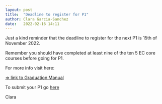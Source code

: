 ```yaml
---
layout: post
title:  "Deadline to register for P1"
author: Clara Garcia-Sanchez
date:   2022-02-16 14:11
---
```


Just a kind reminder that the deadline to register for the next P1 is 15th of November 2022.

Remember you should have completed at least nine of the ten 5 EC core courses before going for P1. 

For more info visit here: 

[=> link to Graduation Manual](https://3d.bk.tudelft.nl/courses/geo2020/rules/GraduationManualGeomatics2021-2022.pdf)

To submit your P1 go [here](https://3d.bk.tudelft.nl/courses/geo2020/rules/#p1)

Clara

